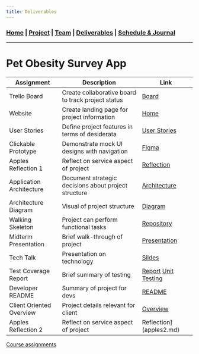```yaml
---
title: Deliverables
---
```

### [Home](https://mtcahill57.github.io/523-fa20-m.github.io/) \| [Project](project.md) \| [Team](team.md) \| [Deliverables](deliverables.md) \| [Schedule & Journal](journal-sched.md)

___

# Pet Obesity Survey App

| Assignment | Description | Link |
| --- | --- | --- |
| Trello Board | Create collaborative board to track project status | [Board](https://trello.com/b/Sr7t6byI/comp-523-m-pet-obesity) |
| Website | Create landing page for project information | [Home](https://mtcahill57.github.io/523-fa20-m.github.io/) |
| User Stories | Define project features in terms of desiderata | [User Stories](user-stories.md) |
| Clickable Prototype | Demonstrate mock UI designs with navigation | [Figma](https://www.figma.com/file/jReUenemazVBB1baHS424Z/Pet-Obesity-Data-Collection-App?node-id=5%3A16) |
| Apples Reflection 1 | Reflect on service aspect of project | [Reflection](apples1.md) |
| Application Architecture | Document strategic decisions about project structure | [Architecture](architecture.md) |
| Architecture Diagram | Visual of project structure | [Diagram](diagram.md) |
| Walking Skeleton | Project can perform functional tasks | [Repository](https://github.com/ryanh777/APOP/tree/backend-testing) |
| Midterm Presentation | Brief walk-through of project | [Presentation](https://docs.google.com/presentation/d/1mraqt5GK34JwPUIjiWfzx2NA3cBWXdjCquiKrpMCQdM/edit?usp=sharing) |
| Tech Talk | Presentation on technology | [Sildes](https://docs.google.com/presentation/d/1l_pMzWKR7EZpP7-EuSI-VozywbxNt3Aaa8zkuMV3Ngw/edit?usp=sharing) |
| Test Coverage Report | Brief summary of testing | [Report](https://github.com/mtcahill57/523-fa20-m.github.io/blob/gh-pages/TestCoverageReport.pdf) [Unit Testing](ExampleUnitTest.html) |
| Developer README | Summary of project for devs | [README](https://github.com/ryanh777/APOP/blob/master/README.md) |
| Client Oriented Overview | Project details relevant for client | [Overview](client-overview.md) |
| Apples Reflection 2 | Reflect on service aspect of project | Reflection](apples2.md) |


[Course assignments](https://comp523.cs.unc.edu/assignments/)

